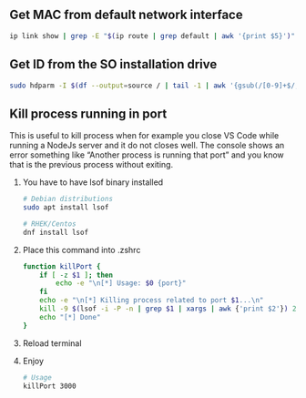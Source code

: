 ## Get MAC from default network interface

```bash
ip link show | grep -E "$(ip route | grep default | awk '{print $5}')" -A1 | awk '/ether/ {print $2}'
```

## Get ID from the SO installation drive

```bash
sudo hdparm -I $(df --output=source / | tail -1 | awk '{gsub(/[0-9]+$/, ""); print}') | grep "Serial Number" | xargs | awk '/:/ {print $3}'
```

## Kill process running in port

This is useful to kill process when for example you close VS Code while running a NodeJs server and it do not closes well. The console shows an error something like “Another process is running that port” and you know that is the previous process without exiting.

1. You have to have lsof binary installed

   ```bash
   # Debian distributions
   sudo apt install lsof

   # RHEK/Centos
   dnf install lsof
   ```

2. Place this command into .zshrc

   ```bash
   function killPort {
       if [ -z $1 ]; then
           echo -e "\n[*] Usage: $0 {port}"
       fi
       echo -e "\n[*] Killing process related to port $1...\n"
       kill -9 $(lsof -i -P -n | grep $1 | xargs | awk {'print $2'}) 2> /dev/null
       echo "[*] Done"
   }
   ```

3. Reload terminal
4. Enjoy

   ```bash
   # Usage
   killPort 3000
   ```
